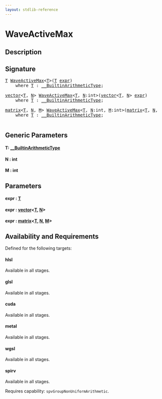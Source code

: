 ```yaml
---
layout: stdlib-reference
---
```


# WaveActiveMax

## Description





## Signature 

<pre>
<a href="waveactivemax-04a.md#typeparam-T" class="code_type">T</a> <a href="waveactivemax-04a.md">WaveActiveMax</a>&lt;<a href="waveactivemax-04a.md#typeparam-T" class="code_type">T</a>&gt;(<a href="waveactivemax-04a.md#typeparam-T" class="code_type">T</a> <a href="waveactivemax-04a.md#decl-expr" class="code_param">expr</a>)
    <span class='code_keyword'>where</span> <a href="waveactivemax-04a.md#typeparam-T" class="code_type">T</a> : <a href="../interfaces/0_builtinarithmetictype-029j/index.md" class="code_type">__BuiltinArithmeticType</a>;

<a href="../types/vector/index.md" class="code_type">vector</a>&lt;<a href="waveactivemax-04a.md#typeparam-T" class="code_type">T</a>, <a href="waveactivemax-04a.md#decl-N" class="code_var">N</a>&gt; <a href="waveactivemax-04a.md">WaveActiveMax</a>&lt;<a href="waveactivemax-04a.md#typeparam-T" class="code_type">T</a>, <a href="waveactivemax-04a.md#decl-N" class="code_var">N</a>:<span class="code_keyword">int</span>&gt;(<a href="../types/vector/index.md" class="code_type">vector</a>&lt;<a href="waveactivemax-04a.md#typeparam-T" class="code_type">T</a>, <a href="waveactivemax-04a.md#decl-N" class="code_var">N</a>&gt; <a href="waveactivemax-04a.md#decl-expr" class="code_param">expr</a>)
    <span class='code_keyword'>where</span> <a href="waveactivemax-04a.md#typeparam-T" class="code_type">T</a> : <a href="../interfaces/0_builtinarithmetictype-029j/index.md" class="code_type">__BuiltinArithmeticType</a>;

<a href="../types/matrix/index.md" class="code_type">matrix</a>&lt;<a href="waveactivemax-04a.md#typeparam-T" class="code_type">T</a>, <a href="waveactivemax-04a.md#decl-N" class="code_var">N</a>, <a href="waveactivemax-04a.md#decl-M" class="code_var">M</a>&gt; <a href="waveactivemax-04a.md">WaveActiveMax</a>&lt;<a href="waveactivemax-04a.md#typeparam-T" class="code_type">T</a>, <a href="waveactivemax-04a.md#decl-N" class="code_var">N</a>:<span class="code_keyword">int</span>, <a href="waveactivemax-04a.md#decl-M" class="code_var">M</a>:<span class="code_keyword">int</span>&gt;(<a href="../types/matrix/index.md" class="code_type">matrix</a>&lt;<a href="waveactivemax-04a.md#typeparam-T" class="code_type">T</a>, <a href="waveactivemax-04a.md#decl-N" class="code_var">N</a>, <a href="waveactivemax-04a.md#decl-M" class="code_var">M</a>&gt; <a href="waveactivemax-04a.md#decl-expr" class="code_param">expr</a>)
    <span class='code_keyword'>where</span> <a href="waveactivemax-04a.md#typeparam-T" class="code_type">T</a> : <a href="../interfaces/0_builtinarithmetictype-029j/index.md" class="code_type">__BuiltinArithmeticType</a>;

</pre>

## Generic Parameters

####  <a id="typeparam-T"></a>T: [\_\_BuiltinArithmeticType](../interfaces/0_builtinarithmetictype-029j/index.md)
####  <a id="decl-N"></a>N  : int
####  <a id="decl-M"></a>M  : int

## Parameters

####  <a id="decl-expr"></a>expr  : [T](waveactivemax-04a.md#typeparam-T)
####  <a id="decl-expr"></a>expr  : [vector](../types/vector/index.md)\<[T](../types/vector/index.md#typeparam-T), [N](../types/vector/index.md#decl-N)\>
####  <a id="decl-expr"></a>expr  : [matrix](../types/matrix/index.md)\<[T](../types/matrix/t-0.md), [N](../types/matrix/index.md#decl-N), [M](../types/matrix/index.md#decl-M)\>

## Availability and Requirements

Defined for the following targets:

#### hlsl
Available in all stages.

#### glsl
Available in all stages.

#### cuda
Available in all stages.

#### metal
Available in all stages.

#### wgsl
Available in all stages.

#### spirv
Available in all stages.

Requires capability: `spvGroupNonUniformArithmetic`.



<script>
// Fix .md links to .html when on ReadTheDocs
if (window.location.hostname.includes('readthedocs') || 
    window.location.hostname.includes('rtfd.io')) {
  document.addEventListener('DOMContentLoaded', function() {
    const links = document.querySelectorAll('a');
    links.forEach(link => {
      const href = link.getAttribute('href');
      if (href && href.includes('.md')) {
        // This regex will handle .md links with or without fragment identifiers or query parameters
        link.href = link.href.replace(/(.+)\.md(#[^?]*)?(\?.*)?$/, '$1.html$2$3');
      }
    });
  });
}
</script>
